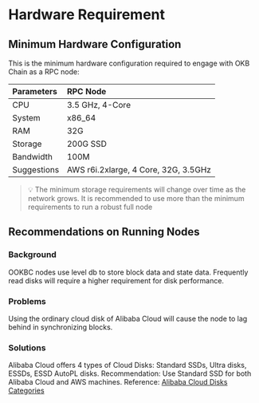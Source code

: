 # Hardware Requirement
## Minimum Hardware Configuration
This is the minimum hardware configuration required to engage with OKB Chain as a RPC node:

| Parameters | RPC Node  |
| :------------ | :------------------------- |
| CPU | 3.5 GHz, 4-Core  |
| System  | x86_64  |
| RAM | 32G  |
| Storage | 200G SSD  |
| Bandwidth | 100M  |
| Suggestions |  AWS r6i.2xlarge, 4 Core, 32G, 3.5GHz |

>💡 The minimum storage requirements will change over time as the network grows. It is recommended to use more than the minimum requirements to run a robust full node

## Recommendations on Running Nodes
### Background
OOKBC nodes use level db to store block data and state data. Frequently read disks will require a higher requirement for disk performance.
### Problems
Using the ordinary cloud disk of Alibaba Cloud will cause the node to lag behind in synchronizing blocks.
### Solutions
Alibaba Cloud offers 4 types of Cloud Disks: Standard SSDs, Ultra disks, ESSDs, ESSD AutoPL disks.
Recommendation: Use Standard SSD for both Alibaba Cloud and AWS machines.
Reference: [Alibaba Cloud Disks Categories](https://www.alibabacloud.com/help/en/elastic-compute-service/latest/block-storage-overview-disks "Alibaba Cloud Disks Categories")